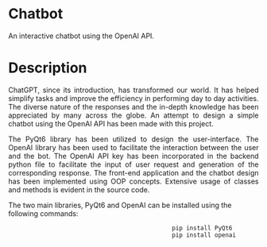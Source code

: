 # Chatbot
An interactive chatbot using the OpenAI API.

# Description

<p align="justify"> ChatGPT, since its introduction, has transformed our world. It has helped simplify tasks and improve the efficiency in performing day to day activities. The diverse nature of the responses and the in-depth knowledge has been appreciated by many across the globe. An attempt to design a simple chatbot using the OpenAI API has been made with this project. </p>
 
<p align="justify">The PyQt6 library has been utilized to design the user-interface. The OpenAI library has been used to facilitate the interaction between the user and the bot. The OpenAI API key has been incorporated in the backend python file to facilitate the input of user request and generation of the corresponding response. The front-end application and the chatbot design has been implemented using OOP concepts. Extensive usage of classes and methods is evident in the source code.</p>

The two main libraries, PyQt6 and OpenAI can be installed using the following commands:

                                                  pip install PyQt6
                                                  pip install openai


